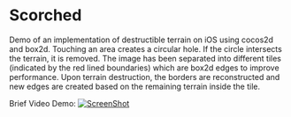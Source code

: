 Scorched
========

Demo of an implementation of destructible terrain on iOS using cocos2d and box2d. Touching an area creates a circular hole. If the circle intersects the terrain, it is removed. The image has been separated into different tiles (indicated by the red lined boundaries) which are box2d edges to improve performance. Upon terrain destruction, the borders are reconstructed and new edges are created based on the remaining terrain inside the tile.

Brief Video Demo:
[![ScreenShot](https://raw.github.com/markckim/Scorched/master/Scorched/destructible_terrain.png)](http://www.youtube.com/watch?v=TBiFPUwqvh0)
